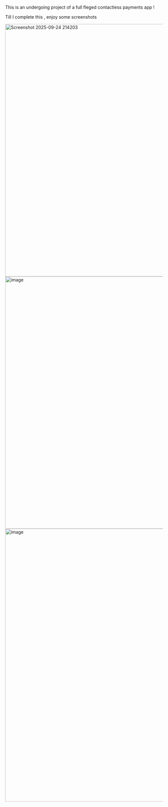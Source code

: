 This is an undergoing project of a full fleged contactless payments app !   

Till I complete this , enjoy some screenshots

<img width="1899" height="804" alt="Screenshot 2025-09-24 214203" src="https://github.com/user-attachments/assets/f88b79a5-7288-4934-bb4c-3d375747691d" />
<img width="1894" height="803" alt="image" src="https://github.com/user-attachments/assets/809d80ba-d8b4-4f7a-a6ed-3171416f23d5" />
<img width="1901" height="869" alt="image" src="https://github.com/user-attachments/assets/8830fcd3-6200-488b-9177-5b46046a8d1b" />

